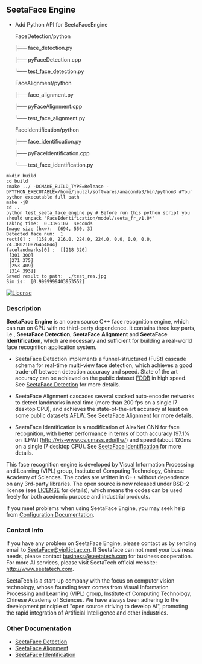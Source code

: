 ## SeetaFace Engine  

- Add Python API for SeetaFaceEngine 

  FaceDetection/python

  ├── face_detection.py

  ├── pyFaceDetection.cpp

  └── test_face_detection.py

  FaceAlignment/python

  ├── face_alignment.py

  ├── pyFaceAlignment.cpp

  └── test_face_alignment.py

  FaceIdentification/python

  ├── face_identification.py

  ├── pyFaceIdentification.cpp

  └── test_face_identification.py

  

```shell
mkdir build
cd build 
cmake ../ -DCMAKE_BUILD_TYPE=Release -DPYTHON_EXECUTABLE=/home/jnulzl/softwares/anaconda3/bin/python3 #Your python executable full path
make -j8
cd ..
python test_seeta_face_engine.py # Before run this python script you should unpack "FaceIdentification/model/seeta_fr_v1.0*"
Taking time:  0.3396107  seconds
Image size (hxw):  (694, 550, 3)
Detected face num:  1
rect[0] :  [158.0, 216.0, 224.0, 224.0, 0.0, 0.0, 0.0, 24.380210876464844]
facelandmarks[0] :  [[218 320]
 [301 300]
 [271 375]
 [253 409]
 [314 393]]
Saved result to path:  ./test_res.jpg
Sim is:  [0.9999999403953552]
```

[![License](https://img.shields.io/badge/license-BSD-blue.svg)](LICENSE)

### Description

**SeetaFace Engine** is an open source C++ face recognition engine, which can run on CPU with no third-party dependence. It contains three key parts, i.e., **SeetaFace Detection**, **SeetaFace Alignment** and **SeetaFace Identification**, which are necessary and sufficient for building a real-world face recognition applicaiton system. 

* SeetaFace Detection implements a funnel-structured (FuSt) cascade schema for real-time multi-view face detection, which achieves a good trade-off between detection accuracy and speed. State of the art accuracy can be achieved on the public dataset [FDDB](http://vis-www.cs.umass.edu/fddb/) in high speed. See [SeetaFace Detection](https://github.com/seetaface/SeetaFaceEngine/tree/master/FaceDetection) for more details. 

* SeetaFace Alignment cascades several stacked auto-encoder networks to detect landmarks in real time (more than 200 fps on a single I7 desktop CPU), and achieves the state-of-the-art accuracy at least on some public datasets [AFLW](http://lrs.icg.tugraz.at/research/aflw/). See [SeetaFace Alignment](https://github.com/seetaface/SeetaFaceEngine/tree/master/FaceAlignment) for more details. 

* SeetaFace Identification is a modification of AlexNet CNN for face recognition, with better performance in terms of both accuracy (97.1% on [LFW] (http://vis-www.cs.umass.edu/lfw/) and speed (about 120ms on a single I7 desktop CPU). See [SeetaFace Identification](https://github.com/seetaface/SeetaFaceEngine/tree/master/FaceIdentification) for more details. 

This face recognition engine is developed by Visual Information Processing and Learning (VIPL) group, Institute of Computing Technology, Chinese Academy of Sciences. The codes are written in C++ without dependence on any 3rd-party libraries. The open source is now released under BSD-2 license (see [LICENSE](LICENSE) for details), which means the codes can be used freely for both acedemic purpose and industrial products.

If you meet problems when using SeetaFace Engine, you may seek help from [Configuration Documentation](./SeetaFace_config.docx).

### Contact Info

If you have any problem on SeetaFace Engine, please contact us by sending email to SeetaFace@vipl.ict.ac.cn.
If Seetaface can not meet your business needs, please contact business@seetatech.com for business cooperation. For more AI services, please visit SeetaTech official website: http://www.seetatech.com.

SeetaTech is a start-up company with the focus on computer vision technology, whose founding team comes from Visual Information Processing and Learning (VIPL) group, Institute of Computing Technology, Chinese Academy of Sciences. We have always been adhering to the development principle of "open source striving to develop AI", promoting the rapid integration of Artificial Intelligence and other industries.

### Other Documentation

* [SeetaFace Detection](./FaceDetection/README.md)
* [SeetaFace Alignment](./FaceAlignment/README.md)
* [SeetaFace Identification](./FaceIdentification/README.md)